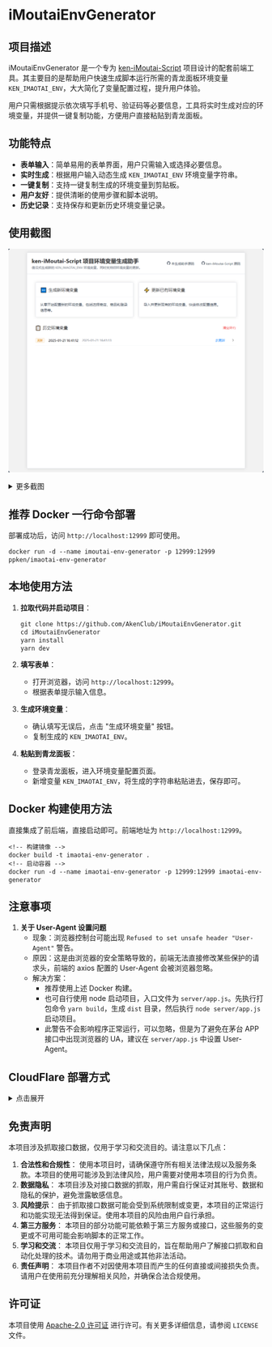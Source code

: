 # iMoutaiEnvGenerator

## 项目描述

iMoutaiEnvGenerator 是一个专为 [ken-iMoutai-Script](https://github.com/AkenClub/ken-iMoutai-Script) 项目设计的配套前端工具。其主要目的是帮助用户快速生成脚本运行所需的青龙面板环境变量 `KEN_IMAOTAI_ENV`，大大简化了变量配置过程，提升用户体验。

用户只需根据提示依次填写手机号、验证码等必要信息，工具将实时生成对应的环境变量，并提供一键复制功能，方便用户直接粘贴到青龙面板。

## 功能特点

- **表单输入**：简单易用的表单界面，用户只需输入或选择必要信息。
- **实时生成**：根据用户输入动态生成 `KEN_IMAOTAI_ENV` 环境变量字符串。
- **一键复制**：支持一键复制生成的环境变量到剪贴板。
- **用户友好**：提供清晰的使用步骤和脚本说明。
- **历史记录**：支持保存和更新历史环境变量记录。

## 使用截图

![首页](./src/assets/md/img_home.png)

<details>

<summary>更多截图</summary>

![新环境变量生成](./src/assets/md/img_generate-step-1.png)
![新环境变量生成](./src/assets/md/img_generate-step-final.png)
![更新旧环境变量](./src/assets/md/img_update.png)

</details>

## 推荐 Docker 一行命令部署

部署成功后，访问 `http://localhost:12999` 即可使用。

```
docker run -d --name imoutai-env-generator -p 12999:12999 ppken/imaotai-env-generator
```

## 本地使用方法

1. **拉取代码并启动项目**：

   ```
   git clone https://github.com/AkenClub/iMoutaiEnvGenerator.git
   cd iMoutaiEnvGenerator
   yarn install
   yarn dev
   ```

2. **填写表单**：

   - 打开浏览器，访问 `http://localhost:12999`。
   - 根据表单提示输入信息。

3. **生成环境变量**：

   - 确认填写无误后，点击 "生成环境变量" 按钮。
   - 复制生成的 `KEN_IMAOTAI_ENV`。

4. **粘贴到青龙面板**：

   - 登录青龙面板，进入环境变量配置页面。
   - 新增变量 `KEN_IMAOTAI_ENV`，将生成的字符串粘贴进去，保存即可。

## Docker 构建使用方法

直接集成了前后端，直接启动即可。前端地址为 `http://localhost:12999`。

```
<!-- 构建镜像 -->
docker build -t imaotai-env-generator .
<!-- 启动容器 -->
docker run -d --name imaotai-env-generator -p 12999:12999 imaotai-env-generator
```

## 注意事项

1. **关于 User-Agent 设置问题**
   - 现象：浏览器控制台可能出现 `Refused to set unsafe header "User-Agent"` 警告。
   - 原因：这是由浏览器的安全策略导致的，前端无法直接修改某些保护的请求头，前端的 axios 配置的 User-Agent 会被浏览器忽略。
   - 解决方案：
     - 推荐使用上述 Docker 构建。
     - 也可自行使用 node 启动项目，入口文件为 `server/app.js`。先执行打包命令 `yarn build`，生成 `dist` 目录，然后执行 `node server/app.js` 启动项目。
     - 此警告不会影响程序正常运行，可以忽略，但是为了避免在茅台 APP 接口中出现浏览器的 UA，建议在 `server/app.js` 中设置 User-Agent。

## CloudFlare 部署方式

<details>
<summary>
点击展开
</summary>

本项目可以方便地部署到 Cloudflare Pages，利用其全球 CDN 和 Serverless Functions (用于 API 代理)。

### 部署步骤

1.  **代码准备**:

    - 确保您的代码已推送到 GitHub 或 GitLab 仓库。
    - 项目中已包含 `functions` 目录，其中包含用于 API 代理的 Cloudflare Pages Functions (`functions/appleapi/[[path]].js`, `functions/mtstaticapi/[[path]].js`, `functions/mtappapi/[[path]].js`)。

2.  **在 Cloudflare Pages 中创建项目**:

    - 登录到您的 Cloudflare 仪表板。
    - 导航到 "Workers & Pages"。
    - 点击 "Create application"，然后选择 "Pages" 标签页。
    - 选择 "Connect to Git"，并授权 Cloudflare 访问您的代码仓库。
    - 选择您要部署的仓库和生产分支 (例如 `main`)。

3.  **配置构建设置**:

    - **Framework preset**: Cloudflare Pages 通常会自动检测到 "Vite"。如果未检测到，请手动选择它。
    - **Build command**: 设置为 `yarn build` (或 `npm run build`，根据您的习惯)。
    - **Build output directory**: 确保设置为 `dist`。
    - **Root directory**: 保持默认或根据您的项目结构设置 (通常是仓库根目录)。
    - **Environment variables (重要)**:
      - 点击 "Environment variables" (在 "Build & deployments" 设置下) 添加以下生产环境变量，这些变量供 `functions` 目录下的代理函数使用：
        - `VITE_APP_STORE_URL`: `https://apps.apple.com`
        - `VITE_MT_SHOP_STATIC_URL`: `https://static.moutai519.com.cn`
        - `VITE_MT_APP_API_URL`: `https://app.moutai519.com.cn`

4.  **保存并部署**:
    - 点击 "Save and Deploy"。Cloudflare Pages 将拉取代码，执行构建命令，并将 `dist` 目录的内容和 `functions` 目录下的函数部署到其全球网络。
    - 部署完成后，您会得到一个 `*.pages.dev` 的子域名。您也可以后续配置自定义域名。
    - 您的 API 请求 (例如 `/appleapi/...`) 将会自动被路由到相应的 Pages Function 进行代理。

### 本地开发和调试 (使用 Wrangler)

Cloudflare Wrangler CLI 允许您在本地模拟 Cloudflare Pages 环境，包括静态资源服务和 Functions。

1.  **安装 Wrangler (如果尚未安装)**:

    - 推荐使用 npx (无需全局安装): `npx wrangler ...`
    - 或全局安装: `npm install -g wrangler` / `yarn global add wrangler`

2.  **准备本地环境变量**:

    - 在项目根目录创建一个 `.dev.vars` 文件 (如果不存在)。
    - 添加本地开发时 Functions 需要的环境变量。此文件**不应**提交到 Git。
      ```ini
      # .dev.vars
      VITE_APP_STORE_URL="https://apps.apple.com"
      VITE_MT_SHOP_STATIC_URL="https://static.moutai519.com.cn"
      VITE_MT_APP_API_URL="https://app.moutai519.com.cn"
      # NODE_VERSION="22" # 如果本地测试也需要特定版本
      ```
    - 确保 `.dev.vars` 已被添加到 `.gitignore` 文件中。

3.  **Wrangler 配置文件 (`wrangler.toml`)**:

    - 项目中应包含一个 `wrangler.toml` 文件，基本配置如下：
      ```toml
      name = "imaotai-env-generator" # 与 Cloudflare Pages 项目名称一致
      compatibility_date = "2024-03-15" # 使用一个较新的日期
      pages_build_output_dir = "dist"
      ```
    - 此文件指导 Wrangler 如何在本地运行您的 Pages 项目。

4.  **本地调试流程**:

    - **方式一: 纯前端开发 (Vite Dev Server)**

      - 运行: `yarn dev` (或 `npm run dev`)
      - Vite 开发服务器将启动，提供热模块替换 (HMR)。API 请求将通过 `vite.config.ts` 中的 `server.proxy` 配置进行代理。
      - **注意**: 此模式不执行 `functions/` 目录下的 Cloudflare Pages Functions。

    - **方式二: 完整 Pages 环境模拟 (Wrangler)**
      1.  **构建前端**: `yarn build` (或 `npm run build`)，生成 `dist/` 目录。
      2.  **启动 Wrangler**: `npx wrangler pages dev`
          - Wrangler 会从 `dist` 目录提供静态文件，并运行 `functions/` 目录下的 Functions。
          - 环境变量将从 `.dev.vars` 文件加载。
          - 通常服务会运行在 `http://localhost:8788`。
      3.  在浏览器中访问 Wrangler 提供的地址进行测试。API 调用将由本地运行的 Pages Functions 处理。

### 注意事项

- 部署到 Cloudflare Pages 后，原先项目中的 `server/` 目录 (包含 `app.js` 和 `package.json`) 和 `Dockerfile` 将不再需要，因为其功能已被 Cloudflare Pages 的静态资源服务和 Pages Functions 替代。
- `vite.config.ts` 中的 `server.proxy` 配置仅用于本地 Vite 开发服务器，不影响 Cloudflare Pages 的生产部署。
</details>

## 免责声明

本项目涉及抓取接口数据，仅用于学习和交流目的。请注意以下几点：

1. **合法性和合规性**： 使用本项目时，请确保遵守所有相关法律法规以及服务条款。本项目的使用可能涉及到法律风险，用户需要对使用本项目的行为负责。
2. **数据隐私**： 本项目涉及对接口数据的抓取，用户需自行保证对其账号、数据和隐私的保护，避免泄露敏感信息。
3. **风险提示**： 由于抓取接口数据可能会受到系统限制或变更，本项目的正常运行和功能实现无法得到保证。使用本项目的风险由用户自行承担。
4. **第三方服务**： 本项目的部分功能可能依赖于第三方服务或接口，这些服务的变更或不可用可能会影响脚本的正常工作。
5. **学习和交流**： 本项目仅用于学习和交流目的，旨在帮助用户了解接口抓取和自动化处理的技术。请勿用于商业用途或其他非法活动。
6. **责任声明**： 本项目作者不对因使用本项目而产生的任何直接或间接损失负责。请用户在使用前充分理解相关风险，并确保合法合规使用。

## 许可证

本项目使用 [Apache-2.0 许可证](LICENSE) 进行许可。有关更多详细信息，请参阅 `LICENSE` 文件。
